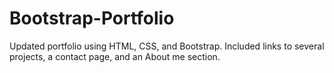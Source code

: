 # Bootstrap-Portfolio
Updated portfolio using HTML, CSS, and Bootstrap. Included links to several projects, a contact page, and an About me section. 
